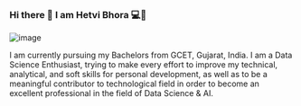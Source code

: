 ### Hi there 👋 I am Hetvi Bhora 💻👩


![image](https://github.com/hetvi-1905/hetvi-1905/assets/84613393/00ecbe27-e1a9-4c1c-8617-98a0a87d9365)

I am currently pursuing my Bachelors from GCET, Gujarat, India. I am a Data Science Enthusiast, trying to make every effort to improve my technical, analytical, and soft skills for personal development, as well as to be a meaningful contributor to technological field in order to become an excellent professional in the field of Data Science & AI.

